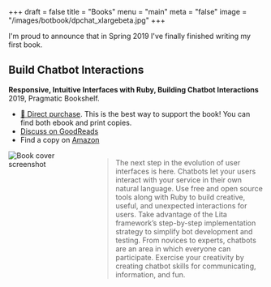 +++
draft = false
title = "Books"
menu = "main"
meta = "false"
image = "/images/botbook/dpchat_xlargebeta.jpg"
+++

I'm proud to announce that in Spring 2019 I've finally finished writing my first book.

## Build Chatbot Interactions
__Responsive, Intuitive Interfaces with Ruby, Building Chatbot Interactions__
2019, Pragmatic Bookshelf.

* [🛒 Direct purchase](https://pragprog.com/book/dpchat/build-chatbot-interactions). This is the best way to support the book! You can find both ebook and print copies.
* [Discuss on GoodReads](https://www.goodreads.com/book/show/44699886-build-chatbot-interactions)
* Find a copy on [Amazon](https://smile.amazon.com/Build-Chatbot-Interactions-Responsive-Interfaces/dp/1680506323/ref=sr_1_fkmr0_1?keywords=building+chatbot+interactions&qid=1554130581&s=gateway&sr=8-1-fkmr0)

<div>
	<a href="https://pragprog.com/book/dpchat/build-chatbot-interactions">
	<div style="float: left; width: 33%;">
		<img alt="Book cover screenshot" src="/images/botbook/dpchat_xlargebeta.jpg" style="" />
	</div>
	<div style="float: right; width: 66%;">
		<blockquote>
			The next step in the evolution of user interfaces is here. Chatbots let your users interact with your service in their own natural language. Use free and open source tools along with Ruby to build creative, useful, and unexpected interactions for users. Take advantage of the Lita framework’s step-by-step implementation strategy to simplify bot development and testing. From novices to experts, chatbots are an area in which everyone can participate. Exercise your creativity by creating chatbot skills for communicating, information, and fun.
		</blockquote>
	</div>
	</a>
</div>
